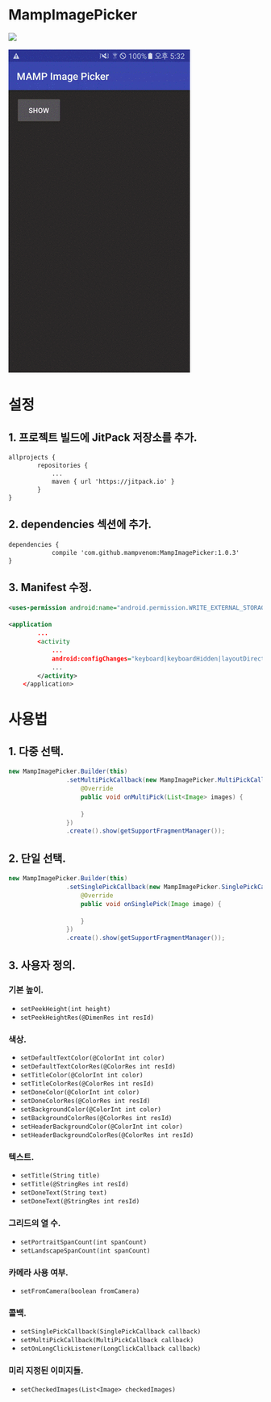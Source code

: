 # MampImagePicker

[![](https://jitpack.io/v/mampvenom/MampImagePicker.svg)](https://jitpack.io/#mampvenom/MampImagePicker)

![Screenshot](https://github.com/mampvenom/MampImagePicker/blob/master/screenshot.gif?raw=true)


# 설정

## 1. 프로젝트 빌드에 JitPack 저장소를 추가.

```Gradle
allprojects {
		repositories {
			...
			maven { url 'https://jitpack.io' }
		}
}
```

## 2. dependencies 섹션에 추가.

```Gradle
dependencies {
	        compile 'com.github.mampvenom:MampImagePicker:1.0.3'
}
```

## 3. Manifest 수정.
```XML
<uses-permission android:name="android.permission.WRITE_EXTERNAL_STORAGE" />

<application
        ...
        <activity
            ...
            android:configChanges="keyboard|keyboardHidden|layoutDirection|orientation|screenLayout|screenSize">
            ...
        </activity>
    </application>

```


# 사용법

## 1. 다중 선택.
```Java
new MampImagePicker.Builder(this)
                .setMultiPickCallback(new MampImagePicker.MultiPickCallback() {
                    @Override
                    public void onMultiPick(List<Image> images) {
                        
                    }
                })
                .create().show(getSupportFragmentManager());
```

## 2. 단일 선택.
```Java
new MampImagePicker.Builder(this)
                .setSinglePickCallback(new MampImagePicker.SinglePickCallback() {
                    @Override
                    public void onSinglePick(Image image) {
                        
                    }
                })
                .create().show(getSupportFragmentManager());
```


## 3. 사용자 정의.

### 기본 높이.
* `setPeekHeight(int height)`
* `setPeekHeightRes(@DimenRes int resId)`
### 색상.
* `setDefaultTextColor(@ColorInt int color)`
* `setDefaultTextColorRes(@ColorRes int resId)`
* `setTitleColor(@ColorInt int color)`
* `setTitleColorRes(@ColorRes int resId)`
* `setDoneColor(@ColorInt int color)`
* `setDoneColorRes(@ColorRes int resId)`
* `setBackgroundColor(@ColorInt int color)`
* `setBackgroundColorRes(@ColorRes int resId)`
* `setHeaderBackgroundColor(@ColorInt int color)`
* `setHeaderBackgroundColorRes(@ColorRes int resId)`
### 텍스트.
* `setTitle(String title)`
* `setTitle(@StringRes int resId)`
* `setDoneText(String text)`
* `setDoneText(@StringRes int resId)`
### 그리드의 열 수.
* `setPortraitSpanCount(int spanCount)`
* `setLandscapeSpanCount(int spanCount)`
### 카메라 사용 여부.
* `setFromCamera(boolean fromCamera)`
### 콜백.
* `setSinglePickCallback(SinglePickCallback callback)`
* `setMultiPickCallback(MultiPickCallback callback)`
* `setOnLongClickListener(LongClickCallback callback)`
### 미리 지정된 이미지들.
* `setCheckedImages(List<Image> checkedImages)`
